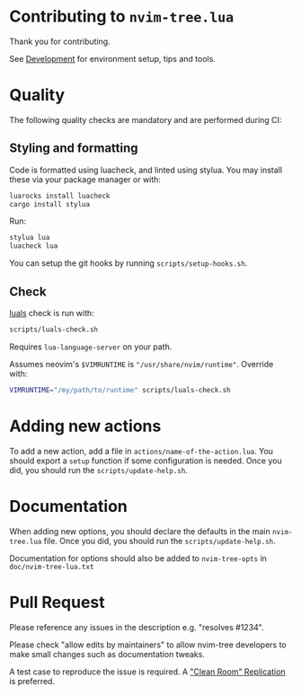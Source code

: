 # Contributing to `nvim-tree.lua`

Thank you for contributing.

See [Development](https://github.com/nvim-tree/nvim-tree.lua/wiki/Development) for environment setup, tips and tools.

# Quality

The following quality checks are mandatory and are performed during CI:

## Styling and formatting

Code is formatted using luacheck, and linted using stylua.
You may install these via your package manager or with:

```bash
luarocks install luacheck
cargo install stylua
```

Run:
```sh
stylua lua
luacheck lua
```

You can setup the git hooks by running `scripts/setup-hooks.sh`.

## Check

[luals](https://luals.github.io) check is run with:

```sh
scripts/luals-check.sh
```

Requires `lua-language-server` on your path.

Assumes neovim's `$VIMRUNTIME` is `"/usr/share/nvim/runtime"`. Override with:
```sh
VIMRUNTIME="/my/path/to/runtime" scripts/luals-check.sh
```

# Adding new actions

To add a new action, add a file in `actions/name-of-the-action.lua`. You should export a `setup` function if some configuration is needed.
Once you did, you should run the `scripts/update-help.sh`.

# Documentation

When adding new options, you should declare the defaults in the main `nvim-tree.lua` file.
Once you did, you should run the `scripts/update-help.sh`.

Documentation for options should also be added to `nvim-tree-opts` in `doc/nvim-tree-lua.txt`

# Pull Request

Please reference any issues in the description e.g. "resolves #1234".

Please check "allow edits by maintainers" to allow nvim-tree developers to make small changes such as documentation tweaks.

A test case to reproduce the issue is required. A ["Clean Room" Replication](https://github.com/nvim-tree/nvim-tree.lua/wiki/Troubleshooting#clean-room-replication) is preferred.

